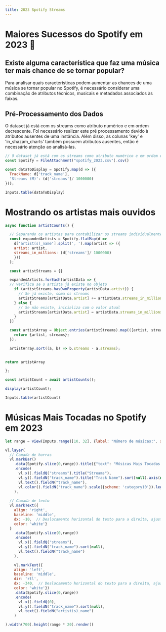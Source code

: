 ```yaml
---
title: 2023 Spotify Streams
---
```


# Maiores Sucessos do Spotify em 2023 🎵

## Existe alguma característica que faz uma música ter mais chance de se tornar popular?

Para analisar quais características podem aumentar as chances de uma música se tornar popular no Spotify, é necessário considerar uma combinação de atributos técnicos, musicais e metadados associados às faixas.

## Pré-Processamento dos Dados
O dataset já está com os streams como atributo numérico e em ordem decrescente. Foi necessário realizar este pré processamento devido à atributos ausentes de uma instância. Além disso, as colunas 'key' e 'in_shazam_charts' também possuem atributos ausentes, então é necessário atenção ao analisá-las.


```js
// O dataset já está com os streams como atributo numérico e em ordem decrescente
const Spotify = FileAttachment("spotify_2023.csv").csv()
```

```js
const dataToDisplay = Spotify.map(d => ({
  TrackName: d['track_name'],
  'Streams (M)': (d['streams']/ 1000000)
}));
```

```js
Inputs.table(dataToDisplay)
```

# Mostrando os artistas mais ouvidos

```js
async function artistCounts() {

  // Separando os artistas para contabilizar os streams individualmente
  const expandedArtists = Spotify.flatMap(d => 
    d['artist(s)_name'].split(', ').map(artist => ({
    artist: artist,
    streams_in_millions: (d['streams']/ 1000000)
    }))
  );

  const artistStreams = {}

  expandedArtists.forEach(artistData => {
  // Verifica se o artista já existe no objeto
    if (artistStreams.hasOwnProperty(artistData.artist)) {
      // Se já existe, soma os streams
      artistStreams[artistData.artist] += artistData.streams_in_millions;
    } else {
      // Se não existe, inicializa com o valor atual
      artistStreams[artistData.artist] = artistData.streams_in_millions;
    }
  })

  const artistArray = Object.entries(artistStreams).map(([artist, streams]) => {
    return {artist, streams};
  });

  artistArray.sort((a, b) => b.streams - a.streams);
  

return artistArray

};

```
```js
const artistCount = await artistCounts();
```

```js
display(artistCount);
```

```js
Inputs.table(artistCount)
```

# Músicas Mais Tocadas no Spotify em 2023

```js
let range = view(Inputs.range([10, 32], {label: "Número de músicas:", step: 1, value: 10}))
```

```js
vl.layer(
  // Camada de barras
  vl.markBar()
    .data(Spotify.slice(0,range)).title({"text": "Músicas Mais Tocadas 2023", fontSize: 20})
    .encode(
      vl.x().fieldQ("streams").title("Streams"),
      vl.y().fieldN("track_name").title("Track Name").sort(null).axis(null),
      vl.text().fieldN("track_name"),
      vl.color().fieldN("track_name").scale({scheme: 'category10'}).legend(null) // Esquema de cores opcional
    ),
  
  // Camada de texto
  vl.markText({
    align: 'right',
    baseline: 'middle',
    dx: -10,  // Deslocamento horizontal do texto para a direita, ajuste conforme necessário
    color: 'white'}
  )
    .data(Spotify.slice(0,range))
    .encode(
      vl.x().fieldQ("streams"),
      vl.y().fieldN("track_name").sort(null),
      vl.text().fieldN("track_name")
    ),

    vl.markText({
    align: 'left',
    baseline: 'middle',
    dir: 'rtl',
    dx: -340,  // Deslocamento horizontal do texto para a direita, ajuste conforme necessário
    color: 'white'})
    .data(Spotify.slice(0,range))
    .encode(
      vl.x().fieldQ(0),
      vl.y().fieldN("track_name").sort(null),
      vl.text().fieldN("artist(s)_name")
    )

).width(700).height(range * 20).render()

```

